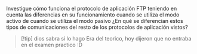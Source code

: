 Investigue cómo funciona el protocolo de aplicación FTP teniendo en cuenta las
diferencias en su funcionamiento cuando se utiliza el modo activo de cuando se utiliza el modo pasivo ¿En qué se diferencian estos tipos de comunicaciones del resto de los protocolos de aplicación vistos?


> [!tip] dios sabra si lo hago
> Era del teorico, hoy dijeron que no entraba en el examen practico :D

